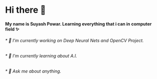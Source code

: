 # Hi there 👋 

#### My name is Suyash Powar. Learning everything that i can in computer field :sparkles:

######  *  🔭 I’m currently working on Deep Neural Nets and OpenCV Project.
######  *  🌱 I’m currently learning about A.I.
######  *  💬 Ask me about anything.

<!--
**suyash393/suyash393** is a ✨ _special_ ✨ repository because its `README.md` (this file) appears on your GitHub profile.

Here are some ideas to get you started:

- 🔭 I’m currently working on ...
- 🌱 I’m currently learning ...
- 👯 I’m looking to collaborate on ...
- 🤔 I’m looking for help with ...
- 💬 Ask me about ...
- 📫 How to reach me: ...
- 😄 Pronouns: ...
- ⚡ Fun fact: ...
-->
